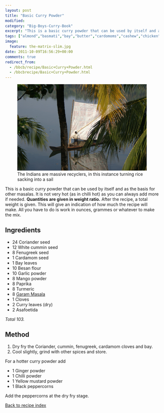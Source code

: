 ```yaml
---
layout: post
title: "Basic Curry Powder"
modified:
category: "Big-Boys-Curry-Book"
excerpt: "This is a basic curry powder that can be used by itself and as the"
tags: ["almond","basmati","bay","butter","cardomoms","cashew","chicken","cinnamon","cloves","cumin","ghee","lamb","mace","nuts","pepper","rice","saffron","turmeric"]
image:
  feature: the-matrix-slim.jpg
date: 2011-10-09T16:56:29+00:00
comments: true
redirect_from: 
  - /bbcb/recipe/Basic+Curry+Powder.html
  - /bbcbrecipe/Basic+Curry+Powder.html
---
```


<figure>
	<a href="/images/bbcb/pict2313.jpg" alt="Quilon, Kerala, India" title="Quilon, Kerala, India &#169; Ashley Kitson 12/09/2011"><img src="/images/bbcb/pict2313.jpg"/></a>
	<figcaption>The Indians are massive recyclers, in this instance turning rice sacking into a sail</figcaption>
</figure>

This is a basic curry powder that can be used by itself and as the basis for 
other masalas. It is not very hot (as in chilli hot) as you can always add more 
if needed.  <strong>Quantities are given in weight ratio.</strong> After the 
recipe, a total weight is given. This will give an indication of how much the 
recipe will make. All you have to do is work in ounces, grammes or whatever to 
make the mix.
        
## Ingredients
        
<ul>
    <li>24 Coriander seed</li>
    <li>12 White cummin seed</li>
    <li>8 Fenugreek seed</li>
    <li>1 Cardamom seed</li>
    <li>1 Bay leaves</li>
    <li>10 Besan flour</li>
    <li>10 Garlic powder</li>
    <li>8 Mango powder</li>
    <li>8 Paprika</li>
    <li>8 Turmeric</li>
    <li>8 <a href="/big-boys-curry-book/garam-masala--hot-spice-blend/">Garam Masala</a></li>
    <li>1 Cloves</li>
    <li>2 Curry leaves (dry)</li>
    <li>2 Asafoetida</li>
</ul>
<p><i>Total 103.</i></p>
        
## Method

<ol>
    <li>Dry fry the Coriander, cummin, fenugreek, cardamom cloves and bay.</li>
    <li>Cool slightly, grind with other spices and store.</li>
</ol>
<p>For a hotter curry powder add</p>
<ul>
    <li>1 Ginger powder</li>
    <li>1 Chilli powder</li>
    <li>1 Yellow mustard powder</li>
    <li>1 Black peppercorns</li>
</ul>
<p>Add the peppercorns at the dry fry stage.</p>   

<a href="/bbcb">Back to recipe index</a>      